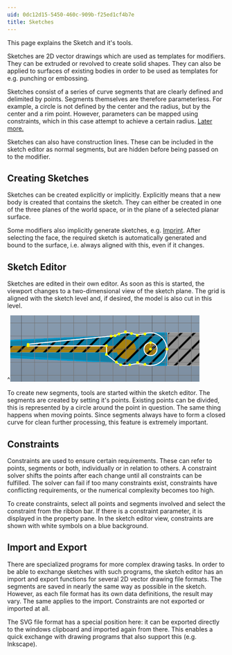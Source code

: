 ```yaml
---
uid: 0dc12d15-5450-460c-909b-f25ed1cf4b7e
title: Sketches
---
```

This page explains the Sketch and it's tools.

Sketches are 2D vector drawings which are used as templates for modifiers. They can be extruded or revolved to create solid shapes. They can also be applied to surfaces of existing bodies in order to be used as templates for e.g. punching or embossing.

Sketches consist of a series of curve segments that are clearly defined and delimited by points. Segments themselves are therefore parameterless. For example, a circle is not defined by the center and the radius, but by the center and a rim point. However, parameters can be mapped using constraints, which in this case attempt to achieve a certain radius. [Later more.](xref:0dc12d15-5450-460c-909b-f25ed1cf4b7e#constraints)

Sketches can also have construction lines. These can be included in the sketch editor as normal segments, but are hidden before being passed on to the modifier.

## Creating Sketches

Sketches can be created explicitly or implicitly. Explicitly means that a new body is created that contains the sketch. They can either be created in one of the three planes of the world space, or in the plane of a selected planar surface.

Some modifiers also implicitly generate sketches, e.g. [Imprint](xref:D3faf9Bf-849f-4612-b689-bd5f699e850d). After selecting the face, the required sketch is automatically generated and bound to the surface, i.e. always aligned with this, even if it changes.

## Sketch Editor

Sketches are edited in their own editor. As soon as this is started, the viewport changes to a two-dimensional view of the sketch plane. The grid is aligned with the sketch level and, if desired, the model is also cut in this level.

^![Sketch Editor 2D view with model cut](SketchEditorView.png)

To create new segments, tools are started within the sketch editor. The segments are created by setting it's points. Existing points can be divided, this is represented by a circle around the point in question. The same thing happens when moving points. Since segments always have to form a closed curve for clean further processing, this feature is extremely important.

## Constraints

Constraints are used to ensure certain requirements. These can refer to points, segments or both, individually or in relation to others. A constraint solver shifts the points after each change until all constraints can be fulfilled. The solver can fail if too many constraints exist, constraints have conflicting requirements, or the numerical complexity becomes too high.

To create constraints, select all points and segments involved and select the constraint from the ribbon bar. If there is a constraint parameter, it is displayed in the property pane. In the sketch editor view, constraints are shown with white symbols on a blue background.

## Import and Export

There are specialized programs for more complex drawing tasks. In order to be able to exchange sketches with such programs, the sketch editor has an import and export functions for several 2D vector drawing file formats. The segments are saved in nearly the same way as possible in the sketch. However, as each file format has its own data definitions, the result may vary. The same applies to the import. Constraints are not exported or imported at all.

The SVG file format has a special position here: it can be exported directly to the windows clipboard and imported again from there. This enables a quick exchange with drawing programs that also support this (e.g. Inkscape).
